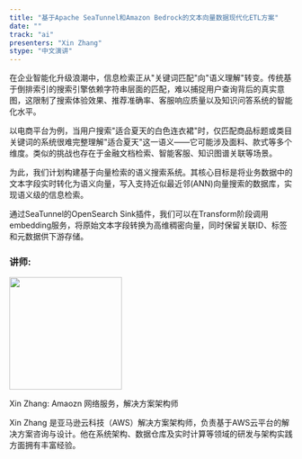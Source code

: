```yaml
---
title: "基于Apache SeaTunnel和Amazon Bedrock的文本向量数据现代化ETL方案"
date: ""
track: "ai"
presenters: "Xin Zhang"
stype: "中文演讲"
---
```


在企业智能化升级浪潮中，信息检索正从"关键词匹配"向"语义理解"转变。传统基于倒排索引的搜索引擎依赖字符串层面的匹配，难以捕捉用户查询背后的真实意图，这限制了搜索体验效果、推荐准确率、客服响应质量以及知识问答系统的智能化水平。

以电商平台为例，当用户搜索"适合夏天的白色连衣裙"时，仅匹配商品标题或类目关键词的系统很难完整理解"适合夏天"这一语义——它可能涉及面料、款式等多个维度。类似的挑战也存在于金融文档检索、智能客服、知识图谱关联等场景。

为此，我们计划构建基于向量检索的语义搜索系统。其核心目标是将业务数据中的文本字段实时转化为语义向量，写入支持近似最近邻(ANN)向量搜索的数据库，实现语义级的信息检索。

通过SeaTunnel的OpenSearch Sink插件，我们可以在Transform阶段调用embedding服务，将原始文本字段转换为高维稠密向量，同时保留关联ID、标签和元数据供下游存储。

### 讲师:

<img src="https://sessionize.com/image/2a81-400o400o1-Jsau5kyb24ZgXpGbt5aVrk.png" width="200" /><br/>

Xin Zhang: Amaozn 网络服务，解决方案架构师

Xin Zhang 是亚马逊云科技（AWS）解决方案架构师，负责基于AWS云平台的解决方案咨询与设计。他在系统架构、数据仓库及实时计算等领域的研发与架构实践方面拥有丰富经验。
